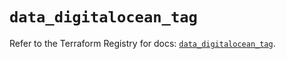 # `data_digitalocean_tag`

Refer to the Terraform Registry for docs: [`data_digitalocean_tag`](https://registry.terraform.io/providers/digitalocean/digitalocean/2.64.0/docs/data-sources/tag).
